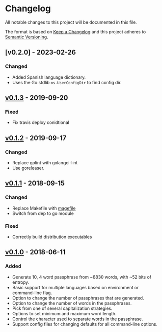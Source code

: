 # Changelog

All notable changes to this project will be documented in this file.

The format is based on [Keep a Changelog](http://keepachangelog.com/en/1.0.0/)
and this project adheres to [Semantic Versioning](http://semver.org/spec/v2.0.0.html).

## [v0.2.0] - 2023-02-26

### Changed

- Added Spanish language dictionary.
- Uses the Go stdlib `os.UserConfigDir` to find config dir.

## [v0.1.3] - 2019-09-20

### Fixed

- Fix travis deploy conidtional

## [v0.1.2] - 2019-09-17

### Changed

- Replace golint with golangci-lint
- Use goreleaser.

## [v0.1.1] - 2018-09-15

### Changed

- Replace Makefile with [magefile](https://github.com/magefile/mage)
- Switch from dep to go module

### Fixed

- Correctly build distribution executables

## [v0.1.0] - 2018-06-11

### Added

- Generate 10, 4 word passphrase from ~8830 words, with ~52 bits of entropy.
- Basic support for multiple languages based on environment or command-line
  flag.
- Option to change the number of passphrases that are generated.
- Option to change the number of words in the passphrases.
- Pick from one of several capitalization strategies.
- Options to set minimum and maximum word length.
- Control the character used to separate words in the passphrase.
- Support config files for changing defaults for all command-line options.

[v0.1.3]: https://github.com/wfscheper/xkcdpwd/compare/v0.1.2...v0.1.3
[v0.1.2]: https://github.com/wfscheper/xkcdpwd/compare/v0.1.1...v0.1.2
[v0.1.1]: https://github.com/wfscheper/xkcdpwd/compare/v0.1.0...v0.1.1
[v0.1.0]: https://github.com/wfscheper/xkcdpwd/compare/4ec2e6...v0.1.0

